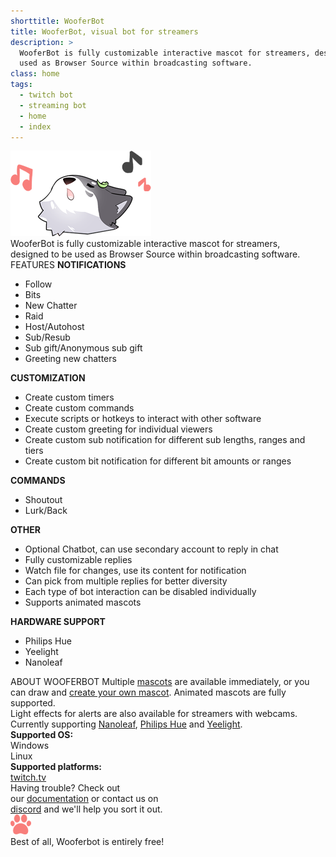 ```yaml
---
shorttitle: WooferBot
title: WooferBot, visual bot for streamers
description: >
  WooferBot is fully customizable interactive mascot for streamers, designed to be 
  used as Browser Source within broadcasting software.
class: home
tags:
  - twitch bot
  - streaming bot
  - home
  - index
---
```

<div class="intro"><div><img src="assets/images/home-intro.png"></div><div>WooferBot is fully customizable interactive mascot for streamers,<br>designed to be used as Browser Source within broadcasting software. </div></div>
<div class="about">
    <div>
        <span>FEATURES</span>
        <span class="featurelist">
            <span>
                <b>NOTIFICATIONS</b><br>
                <ul>
                    <li>Follow</li>
                    <li>Bits</li>
                    <li>New Chatter</li>
                    <li>Raid</li>
                    <li>Host/Autohost</li>
                    <li>Sub/Resub</li>
                    <li>Sub gift/Anonymous sub gift</li>
                    <li>Greeting new chatters</li>
                </ul>
                <b>CUSTOMIZATION</b><br>
                <ul>
                    <li>Create custom timers</li>
                    <li>Create custom commands</li>
                    <li>Execute scripts or hotkeys to interact with other software</li>
                    <li>Create custom greeting for individual viewers</li>
                    <li>Create custom sub notification for different sub lengths, ranges and tiers</li>
                    <li>Create custom bit notification for different bit amounts or ranges</li>
                </ul>
                </span><span>
                <b>COMMANDS</b><br>
                <ul>
                    <li>Shoutout</li>
                    <li>Lurk/Back</li>
                </ul>
                <b>OTHER</b><br>
                <ul>
                    <li>Optional Chatbot, can use secondary account to reply in chat</li>
                    <li>Fully customizable replies</li>
                    <li>Watch file for changes, use its content for notification</li>
                    <li>Can pick from multiple replies for better diversity</li>
                    <li>Each type of bot interaction can be disabled individually</li>
                    <li>Supports animated mascots</li>
                </ul>
                <b>HARDWARE SUPPORT</b><br>
                <ul>
                    <li>Philips Hue</li>
                    <li>Yeelight</li>
                    <li>Nanoleaf</li>
                </ul>
            </span>
        </span>
    </div>
    <div>
        <span>ABOUT WOOFERBOT</span>
        <span>Multiple <a class="icon doc" href="{{ site.github.url }}/mascots">mascots</a> are available immediately, or you can draw and <a class="icon doc" href="{{ site.github.url }}/documentation#creating-a-mascot">create your own mascot</a>. Animated mascots are fully supported.
            <br>Light effects for alerts are also available for streamers with webcams.<br>Currently supporting <a class="icon website" href="https://nanoleaf.me/en/" target="_blank">Nanoleaf</a>, <a class="icon website" href="https://www2.meethue.com/en-us" target="_blank">Philips Hue</a> and <a class="icon website" href="https://www.yeelight.com/" target="_blank">Yeelight</a>.
            <br><b>Supported OS:</b>
            <br>Windows
            <br>Linux
            <br><b>Supported platforms:</b><br>
            <a class="icon twitch" href="https://twitch.tv" target="_blank">twitch.tv</a>
        </span><br>
        <span>Having trouble? Check out<br>our <a class="icon doc" href="{{ site.github.url }}/documentation">documentation</a> or contact us on<br><a class="icon discord" href="https://discord.gg/vpprtdE" target="_blank">discord</a> and we'll help you sort it out.</span>
    </div>
</div>
<div class="free"><img src="assets/images/paw-large.png"><br>Best of all, Wooferbot is entirely free!</div>
